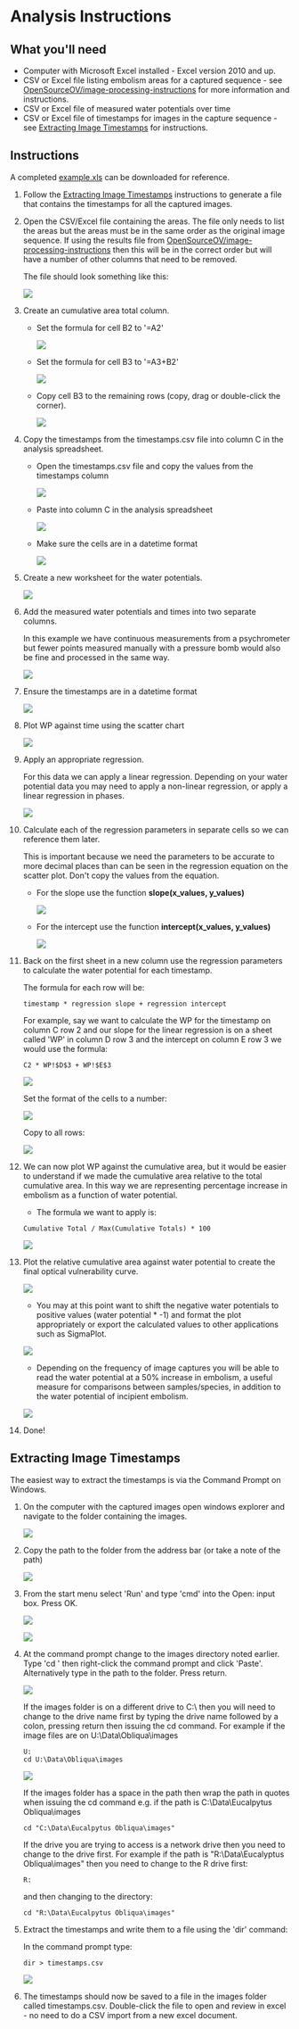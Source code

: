 # Analysis Instructions

## What you'll need

* Computer with Microsoft Excel installed - Excel version 2010 and up.
* CSV or Excel file listing embolism areas for a captured sequence - see [OpenSourceOV/image-processing-instructions](https://github.com/OpenSourceOV/image-processing-instructions) for more information and instructions.
* CSV or Excel file of measured water potentials over time
* CSV or Excel file of timestamps for images in the capture sequence - see [Extracting Image Timestamps](#extracting-image-timestamps) for instructions.

## Instructions

A completed [example.xls](./example.xls) can be downloaded for reference.

1. Follow the [Extracting Image Timestamps](#extracting-image-timestamps) instructions to generate a file that contains the timestamps for all the captured images.

2. Open the CSV/Excel file containing the areas. The file only needs to list the areas but the areas must be in the same order as the original image sequence. If using the results file from [OpenSourceOV/image-processing-instructions](https://github.com/OpenSourceOV/image-processing-instructions) then this will be in the correct order but will have a number of other columns that need to be removed.

    The file should look something like this:

    ![](./images/excel_area.jpg)    

3. Create an cumulative area total column.

    * Set the formula for cell B2 to '=A2'

        ![](./images/c_area_b2.jpg) 

    * Set the formula for cell B3 to '=A3+B2'

        ![](./images/c_area_b3.jpg)

    * Copy cell B3 to the remaining rows (copy, drag or double-click the corner).
  
        ![](./images/c_area_copy.jpg) 
    

4. Copy the timestamps from the timestamps.csv file into column C in the analysis spreadsheet.

    * Open the timestamps.csv file and copy the values from the timestamps column

        ![](./images/copy_timestamps.jpg)

    * Paste into column C in the analysis spreadsheet
    
        ![](./images/paste_timestamp.jpg)
    
    * Make sure the cells are in a datetime format

        ![](./images/cell_date_time.jpg)

5. Create a new worksheet for the water potentials.

    ![](./images/new_wp_sheet.jpg)

6. Add the measured water potentials and times into two separate columns. 

    In this example we have continuous measurements from a psychrometer but fewer points measured manually with a pressure bomb would also be fine and processed in the same way.

    ![](./images/wp.jpg)

7. Ensure the timestamps are in a datetime format
    
    ![](./images/cell_date_time.jpg)

8. Plot WP against time using the scatter chart

    ![](./images/wp_time_scatter.jpg)

9. Apply an appropriate regression.

    For this data we can apply a linear regression. Depending on your water potential data you may need to apply a non-linear regression, or apply a linear regression in phases.

    ![](./images/wp_linear_reg.jpg)

10. Calculate each of the regression parameters in separate cells so we can reference them later.

    This is important because we need the parameters to be accurate to more decimal places than can be seen in the regression equation on the scatter plot. Don't copy the values from the equation.

    * For the slope use the function **slope(x_values, y_values)**
        
        ![](./images/wp_slope.jpg)

    * For the intercept use the function **intercept(x_values, y_values)**

        ![](./images/wp_intercept.jpg)


11. Back on the first sheet in a new column use the regression parameters to calculate the water potential for each timestamp.

    The formula for each row will be:

    ```
    timestamp * regression slope + regression intercept
    ```

    For example, say we want to calculate the WP for the timestamp on column C row 2 and our slope for the linear regression is on a sheet called 'WP' in column D row 3 and the intercept on column E row 3 we would use the formula:

    ```
    C2 * WP!$D$3 + WP!$E$3
    ```
    
    ![](./images/wp_formula.jpg)

    Set the format of the cells to a number:

    ![](./images/wp_format_number.jpg)

    Copy to all rows:

    ![](./images/wp_calculated.jpg)


12. We can now plot WP against the cumulative area, but it would be easier to understand if we made the cumulative area relative to the total cumulative area. In this way we are representing percentage increase in embolism as a function of water potential.

    * The formula we want to apply is:

    ```
    Cumulative Total / Max(Cumulative Totals) * 100
    ```

    ![](./images/area_perc_c.jpg)

13. Plot the relative cumulative area against water potential to create the final optical vulnerability curve.

    ![](./images/wp_area_plot.jpg)
    
    * You may at this point want to shift the negative water potentials to positive values (water potential * -1) and format the plot appropriately or export the calculated values to other applications such as SigmaPlot.

    ![](./images/neg_wp.jpg)

    * Depending on the frequency of image captures you will be able to read the water potential at a 50% increase in embolism, a useful measure for comparisons between samples/species, in addition to the water potential of incipient embolism.

    ![](./images/wp_50.jpg)

14. Done!

## Extracting Image Timestamps

The easiest way to extract the timestamps is via the Command Prompt on Windows. 

1. On the computer with the captured images open windows explorer and navigate to the folder containing the images.

    ![](./images/sample_folder.jpg)

2. Copy the path to the folder from the address bar (or take a note of the path)

    ![](./images/copying_folder_path.jpg)

3. From the start menu select 'Run' and type 'cmd' into the Open: input box. Press OK.

    ![](./images/start_menu.jpg)

    ![](./images/run.jpg)

4. At the command prompt change to the images directory noted earlier. Type 'cd ' then right-click the command prompt and click 'Paste'. Alternatively type in the path to the folder. Press return.

    ![](./images/cmd_cd.jpg)

    If the images folder is on a different drive to C:\ then you will need to change to the drive name first by typing the drive name followed by a colon, pressing return then issuing the cd command. For example if the image files are on U:\Data\Obliqua\images

    ```
    U:
    cd U:\Data\Obliqua\images
    ```

    ![](./images/cd_alt_drive.jpg)

    If the images folder has a space in the path then wrap the path in quotes when issuing the cd command e.g. if the path is C:\Data\Eucalpytus Obliqua\images

    ```
    cd "C:\Data\Eucalpytus Obliqua\images"
    ```
    
    If the drive you are trying to access is a network drive then you need to change to the drive first. For example if the path is "R:\Data\Eucalyptus Obliqua\images" then you need to change to the R drive first:
    
    ```
    R:
    ```
    
    and then changing to the directory:
    
    ```
    cd "R:\Data\Eucalpytus Obliqua\images"
    ```

5. Extract the timestamps and write them to a file using the 'dir' command:

    In the command prompt type:

    ```
    dir > timestamps.csv
    ```
    
    ![](./images/export_timestamps.jpg)


6. The timestamps should now be saved to a file in the images folder called timestamps.csv. Double-click the file to open and review in excel - no need to do a CSV import from a new excel document.

    










